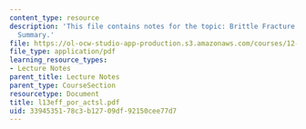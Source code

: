 ```yaml
---
content_type: resource
description: 'This file contains notes for the topic: Brittle Fracture and Sliding
  Summary.'
file: https://ol-ocw-studio-app-production.s3.amazonaws.com/courses/12-524-mechanical-properties-of-rocks-fall-2005/3394535178c3b12709df92150cee77d7_l13eff_por_actsl.pdf
file_type: application/pdf
learning_resource_types:
- Lecture Notes
parent_title: Lecture Notes
parent_type: CourseSection
resourcetype: Document
title: l13eff_por_actsl.pdf
uid: 33945351-78c3-b127-09df-92150cee77d7
---
```

